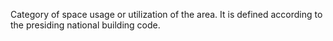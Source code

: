 Category of space usage or utilization of the area. It is defined according to the presiding national building code.